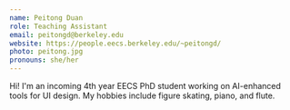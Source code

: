 ```yaml
---
name: Peitong Duan
role: Teaching Assistant
email: peitongd@berkeley.edu
website: https://people.eecs.berkeley.edu/~peitongd/
photo: peitong.jpg
pronouns: she/her
---
```


Hi! I'm an incoming 4th year EECS PhD student working on AI-enhanced tools for UI design. My hobbies include figure skating, piano, and flute.
